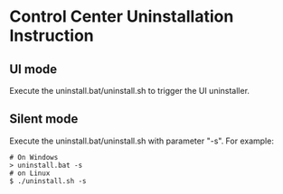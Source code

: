 # Control Center Uninstallation Instruction

## UI mode

Execute the uninstall.bat/uninstall.sh to trigger the UI uninstaller.

## Silent mode

Execute the uninstall.bat/uninstall.sh with parameter "-s". For example:

    # On Windows
    > uninstall.bat -s
    # on Linux
    $ ./uninstall.sh -s
